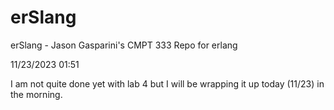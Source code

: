 # erSlang
erSlang - Jason Gasparini's CMPT 333 Repo for erlang


11/23/2023 01:51

I am not quite done yet with lab 4 but I will be wrapping it up today (11/23) in the morning.
